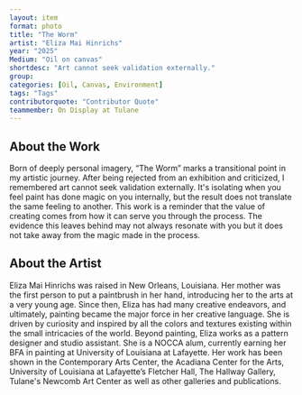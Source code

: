 ```yaml
---
layout: item
format: photo
title: "The Worm"
artist: "Eliza Mai Hinrichs"
year: "2025"
Medium: "Oil on canvas"
shortdesc: "Art cannot seek validation externally."
group: 
categories: [Oil, Canvas, Environment]
tags: "Tags"
contributorquote: "Contributor Quote"
teammember: On Display at Tulane
---
```


## About the Work

Born of deeply personal imagery, “The Worm” marks a transitional point in my artistic journey. After being rejected from an exhibition and criticized, I remembered art cannot seek validation externally. It's isolating when you feel paint has done magic on you internally, but the result does not translate the same feeling to another. This work is a reminder that the value of creating comes from how it can serve you through the process. The evidence this leaves behind may not always resonate with you but it does not take away from the magic made in the process.

## About the Artist

Eliza Mai Hinrichs was raised in New Orleans, Louisiana. Her mother was the first person to put a paintbrush in her hand, introducing her to the arts at a very young age. Since then, Eliza has had many creative endeavors, and ultimately, painting became the major force in her creative language. She is driven by curiosity and inspired by all the colors and textures existing within the small intricacies of the world. Beyond painting, Eliza works as a pattern designer and studio assistant. She is a NOCCA alum, currently earning her BFA in painting at University of Louisiana at Lafayette. Her work has been shown in the Contemporary Arts Center, the Acadiana Center for the Arts, University of Louisiana at Lafayette’s Fletcher Hall, The Hallway Gallery, Tulane's Newcomb Art Center as well as other galleries and publications. 
